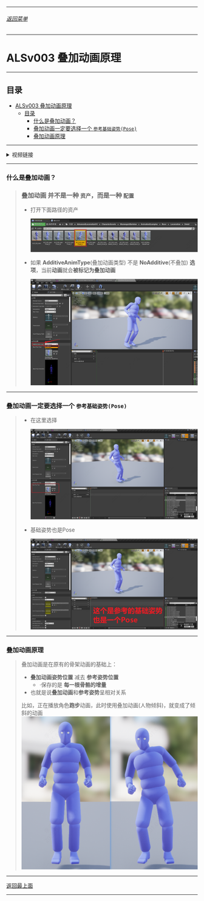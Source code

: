 
------

###### [返回菜单](../ALS_Menu.md)

------

# ALSv003 叠加动画原理

------

## 目录

- [ALSv003 叠加动画原理](#alsv003-叠加动画原理)
  - [目录](#目录)
    - [什么是叠加动画？](#什么是叠加动画)
    - [叠加动画一定要选择一个 `参考基础姿势(Pose)`](#叠加动画一定要选择一个-参考基础姿势pose)
    - [叠加动画原理](#叠加动画原理)

------

<details>
<summary>视频链接</summary>

> [03叠加动画_哔哩哔哩_bilibili](https://www.bilibili.com/video/BV12f4y1r71N?spm_id_from=333.788.videopod.episodes&vd_source=9e1e64122d802b4f7ab37bd325a89e6c&p=4)

------

</details>

------

### 什么是叠加动画？

> ### **叠加动画** 并不是一种 `资产`，而是一种 **`配置`**
>
> - 打开下面路径的资产
>
>   ![image-20250102174853066](./Image/ALSv003/image-20250102174853066.png)
>
> - 如果 **AdditiveAnimType**(叠加动画类型) 不是 **NoAdditive**(不叠加) **选项**，当前**动画**就会**被标记为叠加动画**
>
>   ![image-20250102175034976](./Image/ALSv003/image-20250102175034976.png)

------

### 叠加动画一定要选择一个 `参考基础姿势(Pose)`

> - 在这里选择
>
>   ![image-20250102175715079](./Image/ALSv003/image-20250102175715079.png)
>
> - 基础姿势也是Pose
>
>   ![image-20250102175818613](./Image/ALSv003/image-20250102175818613.png)

------

### 叠加动画原理

> 叠加动画是在原有的骨架动画的基础上：
>
> - **叠加动画姿势位置** 减去 **参考姿势位置**
>   - ·保存的是 **每一根骨骼的增量**
> - 也就是说**叠加动画**和**参考姿势**呈相对关系
>
> 比如，正在播放角色**跑步**动画，此时使用叠加动画(人物倾斜)，就变成了倾斜的动画![image-20250102182315050](./Image/ALSv003/image-20250102182315050.png)

------

[返回最上面](#返回菜单)

------
